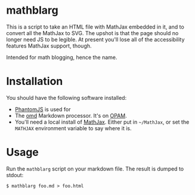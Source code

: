 # mathblarg

This is a script to take an HTML file with MathJax embedded in it, and
to convert all the MathJax to SVG.  The upshot is that the page should
no longer need JS to be legible. At present you'll lose all of the
accessibility features MathJax support, though.

Intended for math blogging, hence the name. 

# Installation

You should have the following software installed:

* [PhantomJS](https://phantomjs.org) is used for 
* The [omd](https://github.com/ocaml/omd) Markdown processor. It's on
  [OPAM](https://opam.ocaml.org/).
* You'll need a local install of [MathJax](https://www.mathjax.org/).
  Either put in `~/MathJax`, or set the `MATHJAX` environment variable
  to say where it is.

# Usage

Run the `mathblarg` script on your markdown file. The result is dumped
to stdout:

    $ mathblarg foo.md > foo.html

